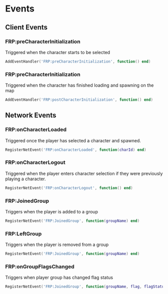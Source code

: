 # Events

## Client Events

### FRP:preCharacterInitialization

Triggered when the character starts to be selected

```lua
AddEventHandler('FRP:preCharacterInitialization', function() end)
```

### FRP:preCharacterInitialization

Triggered when the character has finished loading and spawning on the map

```lua
AddEventHandler('FRP:postCharacterInitialization', function() end)
```

## Network Events

### FRP:onCharacterLoaded

Triggered once the player has selected a character and spawned.

```lua
RegisterNetEvent('FRP:onCharacterLoaded', function(charId) end)
```

### FRP:onCharacterLogout

Triggered when the player enters character selection if they were previously playing a character.

```lua
RegisterNetEvent('FRP:onCharacterLogout', function() end)
```

### FRP:JoinedGroup

Triggers when the player is added to a group

```lua
RegisterNetEvent('FRP:JoinedGroup', function(groupName) end)
```

### FRP:LeftGroup

Triggers when the player is removed from a group

```lua
RegisterNetEvent('FRP:JoinedGroup', function(groupName) end)
```

### FRP:onGroupFlagsChanged

Triggers when player group has changed flag status

```lua
RegisterNetEvent('FRP:JoinedGroup', function(groupName, flag, flagStatus) end)
```
